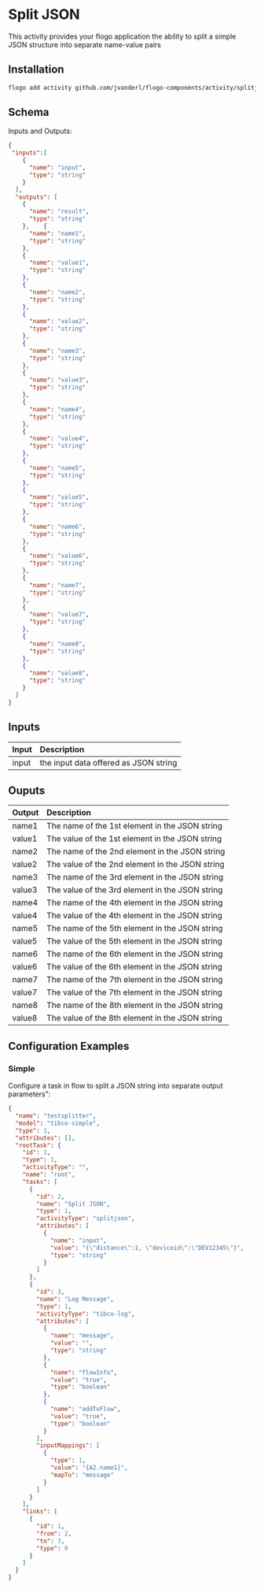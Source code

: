 # Split JSON
This activity provides your flogo application the ability to split a simple JSON structure into separate name-value pairs


## Installation

```bash
flogo add activity github.com/jvanderl/flogo-components/activity/splitjson
```

## Schema
Inputs and Outputs:

```json
{
 "inputs":[
    {
      "name": "input",
      "type": "string"
    }
  ],
  "outputs": [
    {
      "name": "result",
      "type": "string"
    },    {
      "name": "name1",
      "type": "string"
    },
    {
      "name": "value1",
      "type": "string"
    },
    {
      "name": "name2",
      "type": "string"
    },
    {
      "name": "value2",
      "type": "string"
    },
    {
      "name": "name3",
      "type": "string"
    },
    {
      "name": "value3",
      "type": "string"
    },
    {
      "name": "name4",
      "type": "string"
    },
    {
      "name": "value4",
      "type": "string"
    },
    {
      "name": "name5",
      "type": "string"
    },
    {
      "name": "value5",
      "type": "string"
    },
    {
      "name": "name6",
      "type": "string"
    },
    {
      "name": "value6",
      "type": "string"
    },
    {
      "name": "name7",
      "type": "string"
    },
    {
      "name": "value7",
      "type": "string"
    },
    {
      "name": "name8",
      "type": "string"
    },
    {
      "name": "value8",
      "type": "string"
    }
  ]
}
```
## Inputs
| Input   | Description    |
|:----------|:---------------|
| input    | the input data offered as JSON string |

## Ouputs
| Output   | Description    |
|:----------|:---------------|
| name1    | The name of the 1st element in the JSON string |
| value1    | The value of the 1st element in the JSON string |
| name2    | The name of the 2nd element in the JSON string |
| value2    | The value of the 2nd element in the JSON string |
| name3    | The name of the 3rd element in the JSON string |
| value3    | The value of the 3rd element in the JSON string |
| name4    | The name of the 4th element in the JSON string |
| value4    | The value of the 4th element in the JSON string |
| name5    | The name of the 5th element in the JSON string |
| value5    | The value of the 5th element in the JSON string |
| name6    | The name of the 6th element in the JSON string |
| value6    | The value of the 6th element in the JSON string |
| name7    | The name of the 7th element in the JSON string |
| value7    | The value of the 7th element in the JSON string |
| name8    | The name of the 8th element in the JSON string |
| value8    | The value of the 8th element in the JSON string |


## Configuration Examples
### Simple
Configure a task in flow to split a JSON string into separate output parameters":

```json
{
  "name": "testsplitter",
  "model": "tibco-simple",
  "type": 1,
  "attributes": [],
  "rootTask": {
    "id": 1,
    "type": 1,
    "activityType": "",
    "name": "root",
    "tasks": [
      {
        "id": 2,
        "name": "Split JSON",
        "type": 1,
        "activityType": "splitjson",
        "attributes": [
          {
            "name": "input",
            "value": "{\"distance\":1, \"deviceid\":\"DEV12345\"}",
            "type": "string"
          }
        ]
      },
      {
        "id": 3,
        "name": "Log Message",
        "type": 1,
        "activityType": "tibco-log",
        "attributes": [
          {
            "name": "message",
            "value": "",
            "type": "string"
          },
          {
            "name": "flowInfo",
            "value": "true",
            "type": "boolean"
          },
          {
            "name": "addToFlow",
            "value": "true",
            "type": "boolean"
          }
        ],
        "inputMappings": [
          {
            "type": 1,
            "value": "{A2.name1}",
            "mapTo": "message"
          }
        ]
      }
    ],
    "links": [
      {
        "id": 1,
        "from": 2,
        "to": 3,
        "type": 0
      }
    ]
  }
}
```
